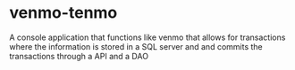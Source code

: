 # venmo-tenmo
A console application that functions like venmo that allows for transactions where the information is stored in a SQL server and and commits the transactions through a API and a DAO
